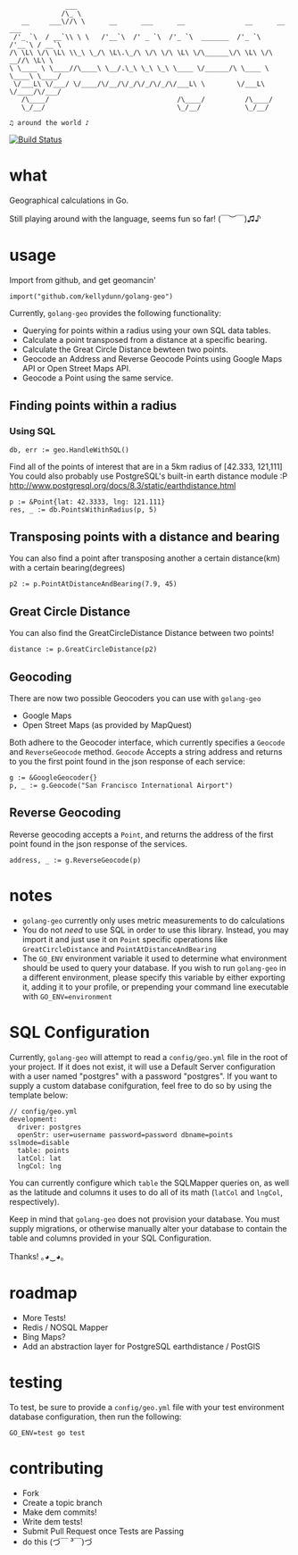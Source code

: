 ```
              ___                                                              
             /\_ \                                                             
   __     ___\//\ \      __      ___      __               __      __    ___   
 /'_ `\  / __`\\ \ \   /'__`\  /' _ `\  /'_ `\  _______  /'_ `\  /'__`\ / __`\ 
/\ \L\ \/\ \L\ \\_\ \_/\ \L\.\_/\ \/\ \/\ \L\ \/\______\/\ \L\ \/\  __//\ \L\ \
\ \____ \ \____//\____\ \__/.\_\ \_\ \_\ \____ \/______/\ \____ \ \____\ \____/
 \/___L\ \/___/ \/____/\/__/\/_/\/_/\/_/\/___L\ \        \/___L\ \/____/\/___/ 
   /\____/                                /\____/          /\____/             
   \_/__/                                 \_/__/           \_/__/              

♫ around the world ♪
```
[![Build Status](https://travis-ci.org/kellydunn/go-art.png)](https://travis-ci.org/kellydunn/golang-geo)
# what 

Geographical calculations in Go.

Still playing around with the language, seems fun so far! (￣︶￣)♫♪

# usage

Import from github, and get geomancin'

```
import("github.com/kellydunn/golang-geo")
```

Currently, `golang-geo` provides the following functionality:

  - Querying for points within a radius using your own SQL data tables.
  - Calculate a point transposed from a distance at a specific bearing.
  - Calculate the Great Circle Distance bewteen two points.
  - Geocode an Address and Reverse Geocode Points using Google Maps API or Open Street Maps API.
  - Geocode a Point using the same service.

## Finding points within a radius

### Using SQL

```
db, err := geo.HandleWithSQL()
```

Find all of the points of interest that are in a 5km radius of [42.333, 121,111]
You could also probably use PostgreSQL's built-in earth distance module :P 
http://www.postgresql.org/docs/8.3/static/earthdistance.html

```
p := &Point{lat: 42.3333, lng: 121.111}
res, _ := db.PointsWithinRadius(p, 5)
```

## Transposing points with a distance and bearing

You can also find a point after transposing another a certain distance(km) with a certain bearing(degrees)

```
p2 := p.PointAtDistanceAndBearing(7.9, 45)
```     

## Great Circle Distance

You can also find the GreatCircleDistance Distance between two points!  

```
distance := p.GreatCircleDistance(p2)
```

## Geocoding

There are now two possible Geocoders you can use with `golang-geo`

  - Google Maps 
  - Open Street Maps (as provided by MapQuest)

Both adhere to the Geocoder interface, which currently specifies a `Geocode` and `ReverseGeocode` method.  `Geocode` Accepts a string address and returns to you the first point found in the json response of each service:

```
g := &GoogleGeocoder{}
p, _ := g.Geocode("San Francisco International Airport")
```

## Reverse Geocoding

Reverse geocoding accepts a `Point`, and returns the address of the first point found in the json response of the services.

```
address, _ := g.ReverseGeocode(p)
```

# notes

  - `golang-geo` currently only uses metric measurements to do calculations
  - You do not _need_ to use SQL in order to use this library.  Instead, you may import it and just use it on `Point` specific operations like `GreatCircleDistance` and `PointAtDistanceAndBearing`
  - The `GO_ENV` environment variable it used to determine what environment should be used to query your database.  If you wish to run `golang-geo` in a different environment, please specify this variable by either exporting it, adding it to your profile, or prepending your command line executable with `GO_ENV=environment`

# SQL Configuration

Currently, `golang-geo` will attempt to read a `config/geo.yml` file in the root of your project.  If it does not exist, it will use a Default Server configuration with a user named "postgres" with a password "postgres".  If you want to supply a custom database conifguration, feel free to do so by using the template below:

```
// config/geo.yml
development:
  driver: postgres
  openStr: user=username password=password dbname=points sslmode=disable
  table: points
  latCol: lat
  lngCol: lng
```

You can currently configure which `table` the SQLMapper queries on, as well as the latitude and columns it uses to do all of its math (`latCol` and `lngCol`, respectively).

Keep in mind that `golang-geo` does not provision your database.  You must supply migrations, or otherwise manually alter your database to contain the table and columns provided in your SQL Configuration.

Thanks! ｡◕‿◕｡

# roadmap
  - More Tests!
  - Redis / NOSQL Mapper
  - Bing Maps?
  - Add an abstraction layer for PostgreSQL earthdistance / PostGIS

# testing

To test, be sure to provide a `config/geo.yml` file with your test environment database configuration, then run the following:

```
GO_ENV=test go test
```

# contributing
  - Fork
  - Create a topic branch
  - Make dem commits!
  - Write dem tests!
  - Submit Pull Request once Tests are Passing
  - do this (づ￣ ³￣)づ